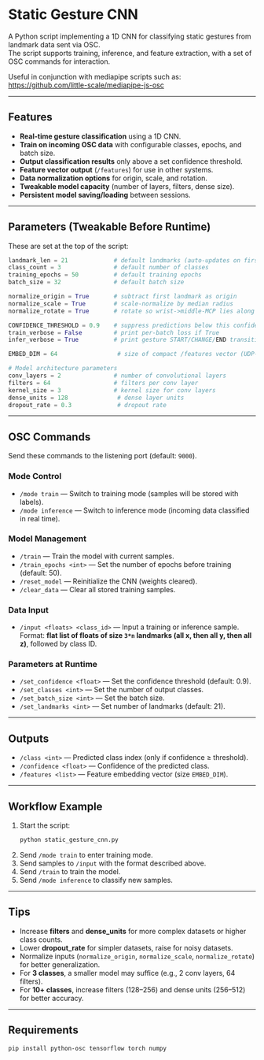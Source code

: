 # Static Gesture CNN

A Python script implementing a 1D CNN for classifying static gestures from landmark data sent via OSC.  
The script supports training, inference, and feature extraction, with a set of OSC commands for interaction.

Useful in conjunction with mediapipe scripts such as: https://github.com/little-scale/mediapipe-js-osc

---

## Features
- **Real-time gesture classification** using a 1D CNN.
- **Train on incoming OSC data** with configurable classes, epochs, and batch size.
- **Output classification results** only above a set confidence threshold.
- **Feature vector output** (`/features`) for use in other systems.
- **Data normalization options** for origin, scale, and rotation.
- **Tweakable model capacity** (number of layers, filters, dense size).
- **Persistent model saving/loading** between sessions.

---

## Parameters (Tweakable Before Runtime)
These are set at the top of the script:

```python
landmark_len = 21             # default landmarks (auto-updates on first input)
class_count = 3               # default number of classes
training_epochs = 50          # default training epochs
batch_size = 32               # default batch size

normalize_origin = True       # subtract first landmark as origin
normalize_scale = True        # scale-normalize by median radius
normalize_rotate = True       # rotate so wrist->middle-MCP lies along +X

CONFIDENCE_THRESHOLD = 0.9    # suppress predictions below this confidence
train_verbose = False         # print per-batch loss if True
infer_verbose = True          # print gesture START/CHANGE/END transitions

EMBED_DIM = 64                 # size of compact /features vector (UDP-safe)

# Model architecture parameters
conv_layers = 2               # number of convolutional layers
filters = 64                  # filters per conv layer
kernel_size = 3               # kernel size for conv layers
dense_units = 128              # dense layer units
dropout_rate = 0.3             # dropout rate
```

---

## OSC Commands
Send these commands to the listening port (default: `9000`).

### Mode Control
- `/mode train` — Switch to training mode (samples will be stored with labels).
- `/mode inference` — Switch to inference mode (incoming data classified in real time).

### Model Management
- `/train` — Train the model with current samples.
- `/train_epochs <int>` — Set the number of epochs before training (default: 50).
- `/reset_model` — Reinitialize the CNN (weights cleared).
- `/clear_data` — Clear all stored training samples.

### Data Input
- `/input <floats> <class_id>` — Input a training or inference sample.  
  Format: **flat list of floats of size `3*n` landmarks (all x, then all y, then all z)**, followed by class ID.

### Parameters at Runtime
- `/set_confidence <float>` — Set the confidence threshold (default: 0.9).
- `/set_classes <int>` — Set the number of output classes.
- `/set_batch_size <int>` — Set the batch size.
- `/set_landmarks <int>` — Set number of landmarks (default: 21).

---

## Outputs
- `/class <int>` — Predicted class index (only if confidence ≥ threshold).
- `/confidence <float>` — Confidence of the predicted class.
- `/features <list>` — Feature embedding vector (size `EMBED_DIM`).

---

## Workflow Example
1. Start the script:  
   ```bash
   python static_gesture_cnn.py
   ```
2. Send `/mode train` to enter training mode.
3. Send samples to `/input` with the format described above.
4. Send `/train` to train the model.
5. Send `/mode inference` to classify new samples.

---

## Tips
- Increase **filters** and **dense_units** for more complex datasets or higher class counts.
- Lower **dropout_rate** for simpler datasets, raise for noisy datasets.
- Normalize inputs (`normalize_origin`, `normalize_scale`, `normalize_rotate`) for better generalization.
- For **3 classes**, a smaller model may suffice (e.g., 2 conv layers, 64 filters).
- For **10+ classes**, increase filters (128–256) and dense units (256–512) for better accuracy.

---

## Requirements
```bash
pip install python-osc tensorflow torch numpy
```
